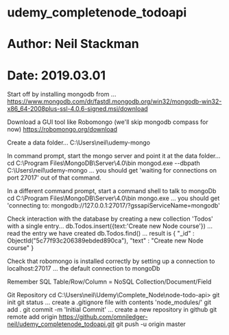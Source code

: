 # udemy_completenode_todoapi
# Author: Neil Stackman
# Date: 2019.03.01

Start off by installing mongodb from ...
https://www.mongodb.com/dr/fastdl.mongodb.org/win32/mongodb-win32-x86_64-2008plus-ssl-4.0.6-signed.msi/download

Download a GUI tool like Robomongo (we'll skip mongodb compass for now)
https://robomongo.org/download

Create a data folder... C:\Users\neil\udemy-mongo

In command prompt, start the mongo server and point it at the data folder...
    cd C:\Program Files\MongoDB\Server\4.0\bin
    mongod.exe --dbpath C:\Users\neil\udemy-mongo
... you should get 'waiting for connections on port 27017' out of that command.

In a different command prompt, start a command shell to talk to mongoDb
    cd C:\Program Files\MongoDB\Server\4.0\bin
    mongo.exe
... you should get 'connecting to: mongodb://127.0.0.1:27017/?gssapiServiceName=mongodb'

Check interaction with the database by creating a new collection 'Todos' with a single entry...
    db.Todos.insert({text:'Create new Node course'})
... read the entry we have created
    db.Todos.find()
... result is { "_id" : ObjectId("5c77f93c206389ebded890ca"), "text" : "Create new Node course" }

Check that robomongo is installed correctly by setting up a connection to localhost:27017
... the default connection to mongoDb

Remember SQL Table/Row/Column = NoSQL Collection/Document/Field

Git Repository
cd C:\Users\neil\Udemy\Complete_Node\node-todo-api>
git init
git status
... create a .gitignore file with contents 'node_modules/'
git add .
git commit -m 'Initial Commit'
... create a new repository in github
git remote add origin https://github.com/omniledger-neil/udemy_completenode_todoapi.git
git push -u origin master